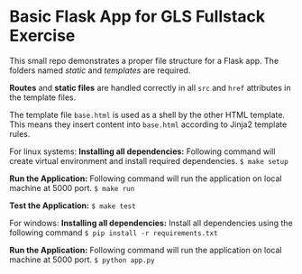 # Basic Flask App for GLS Fullstack Exercise

This small repo demonstrates a proper file structure for a Flask app. The folders named *static* and *templates* are required.

**Routes** and **static files** are handled correctly in all `src` and `href` attributes in the template files.

The template file `base.html` is used as a shell by the other HTML template. This means they insert content into `base.html` according to Jinja2 template rules.



For linux systems:
**Installing all dependencies:**
    Following command will create virtual environment and install required dependencies.
        `$ make setup`

**Run the Application:**
    Following command will run the application on local machine at 5000 port.
        `$ make run`

**Test the Application:**
    `$ make test`


For windows:
**Installing all dependencies:**
    Install all dependencies using the following command
        `$ pip install -r requirements.txt`

**Run the Application:**
    Following command will run the application on local machine at 5000 port.
        `$ python app.py`
